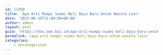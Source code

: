 ```yaml
---
id: 11900
title: 'Apa Arti Mimpi Suami Beli Baju Baru Untuk Wanita Lain'
date: '2023-06-15T11:09:00+00:00'
author: admin
layout: post
guid: 'https://bos.awn.biz.id/apa-arti-mimpi-suami-beli-baju-baru-untuk-wanita-lain/'
permalink: /apa-arti-mimpi-suami-beli-baju-baru-untuk-wanita-lain/
categories:
    - Uncategorized
---
```


